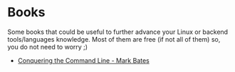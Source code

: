 # Books

Some books that could be useful to further advance your Linux or backend tools/languages knowledge. Most of them are free (if not all of them) so, you do not need to worry ;)

- [Conquering the Command Line - Mark Bates](http://conqueringthecommandline.com/)